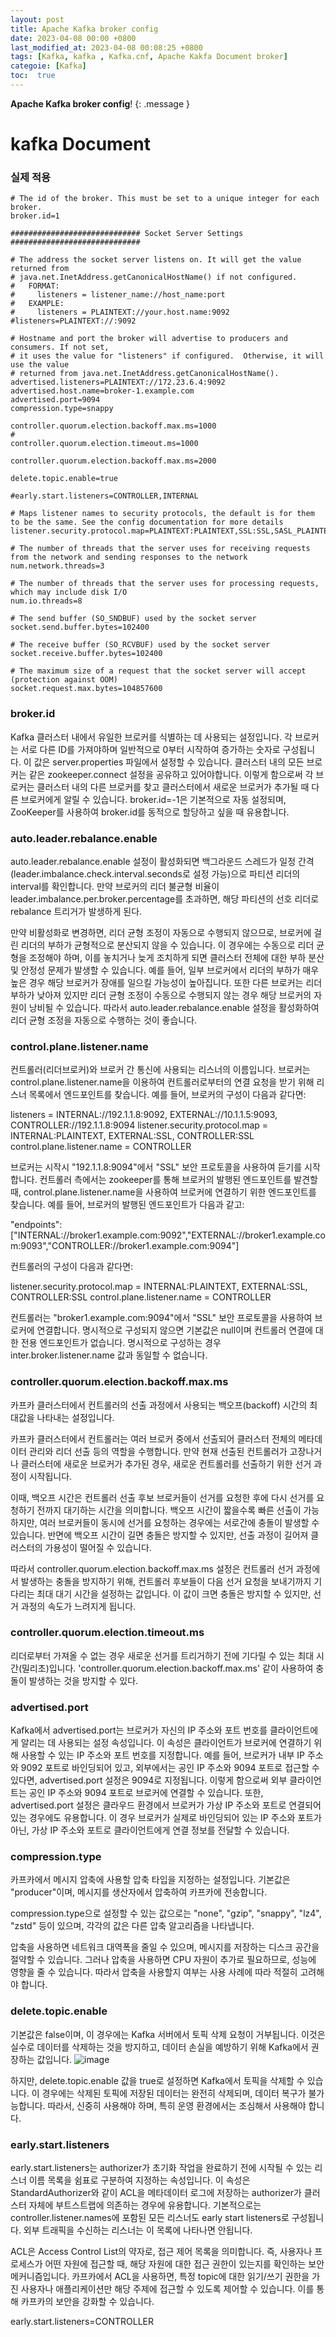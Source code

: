 ```yaml
---
layout: post
title: Apache Kafka broker config
date: 2023-04-08 00:00 +0800
last_modified_at: 2023-04-08 00:08:25 +0800
tags: [Kafka, kafka , Kafka.cnf, Apache Kakfa Document broker]
categoie: [Kafka]
toc:  true
---
```

**Apache Kafka broker config**!
{: .message }

# kafka Document 

### 실제 적용
```
# The id of the broker. This must be set to a unique integer for each broker.
broker.id=1

############################# Socket Server Settings #############################

# The address the socket server listens on. It will get the value returned from
# java.net.InetAddress.getCanonicalHostName() if not configured.
#   FORMAT:
#     listeners = listener_name://host_name:port
#   EXAMPLE:
#     listeners = PLAINTEXT://your.host.name:9092
#listeners=PLAINTEXT://:9092

# Hostname and port the broker will advertise to producers and consumers. If not set,
# it uses the value for "listeners" if configured.  Otherwise, it will use the value
# returned from java.net.InetAddress.getCanonicalHostName().
advertised.listeners=PLAINTEXT://172.23.6.4:9092
advertised.host.name=broker-1.example.com
advertised.port=9094
compression.type=snappy

controller.quorum.election.backoff.max.ms=1000
# 
controller.quorum.election.timeout.ms=1000

controller.quorum.election.backoff.max.ms=2000

delete.topic.enable=true

#early.start.listeners=CONTROLLER,INTERNAL

# Maps listener names to security protocols, the default is for them to be the same. See the config documentation for more details
listener.security.protocol.map=PLAINTEXT:PLAINTEXT,SSL:SSL,SASL_PLAINTEXT:SASL_PLAINTEXT,SASL_SSL:SASL_SSL

# The number of threads that the server uses for receiving requests from the network and sending responses to the network
num.network.threads=3

# The number of threads that the server uses for processing requests, which may include disk I/O
num.io.threads=8

# The send buffer (SO_SNDBUF) used by the socket server
socket.send.buffer.bytes=102400

# The receive buffer (SO_RCVBUF) used by the socket server
socket.receive.buffer.bytes=102400

# The maximum size of a request that the socket server will accept (protection against OOM)
socket.request.max.bytes=104857600

```

### broker.id

Kafka 클러스터 내에서 유일한 브로커를 식별하는 데 사용되는 설정입니다. 각 브로커는 서로 다른 ID를 가져야하며 일반적으로 0부터 시작하여 증가하는 숫자로 구성됩니다. 이 값은 server.properties 파일에서 설정할 수 있습니다. 클러스터 내의 모든 브로커는 같은 zookeeper.connect 설정을 공유하고 있어야합니다. 이렇게 함으로써 각 브로커는 클러스터 내의 다른 브로커를 찾고 클러스터에서 새로운 브로커가 추가될 때 다른 브로커에게 알릴 수 있습니다.
broker.id=-1은 기본적으로 자동 설정되며, ZooKeeper를 사용하여 broker.id를 동적으로 할당하고 싶을 때 유용합니다.

### auto.leader.rebalance.enable

auto.leader.rebalance.enable 설정이 활성화되면 백그라운드 스레드가 일정 간격(leader.imbalance.check.interval.seconds로 설정 가능)으로 파티션 리더의 interval를 확인합니다. 만약 브로커의 리더 불균형 비율이 leader.imbalance.per.broker.percentage를 초과하면, 해당 파티션의 선호 리더로 rebalance 트리거가 발생하게 된다.

만약 비활성화로 변경하면, 리더 균형 조정이 자동으로 수행되지 않으므로, 브로커에 걸린 리더의 부하가 균형적으로 분산되지 않을 수 있습니다. 이 경우에는 수동으로 리더 균형을 조정해야 하며, 이를 놓치거나 늦게 조치하게 되면 클러스터 전체에 대한 부하 분산 및 안정성 문제가 발생할 수 있습니다. 예를 들어, 일부 브로커에서 리더의 부하가 매우 높은 경우 해당 브로커가 장애를 일으킬 가능성이 높아집니다. 또한 다른 브로커는 리더 부하가 낮아져 있지만 리더 균형 조정이 수동으로 수행되지 않는 경우 해당 브로커의 자원이 낭비될 수 있습니다. 따라서 auto.leader.rebalance.enable 설정을 활성화하여 리더 균형 조정을 자동으로 수행하는 것이 좋습니다.


### control.plane.listener.name 

컨트롤러(리더브로커)와 브로커 간 통신에 사용되는 리스너의 이름입니다. 브로커는 control.plane.listener.name을 이용하여 컨트롤러로부터의 연결 요청을 받기 위해 리스너 목록에서 엔드포인트를 찾습니다. 예를 들어, 브로커의 구성이 다음과 같다면:

listeners = INTERNAL://192.1.1.8:9092, EXTERNAL://10.1.1.5:9093, CONTROLLER://192.1.1.8:9094
listener.security.protocol.map = INTERNAL:PLAINTEXT, EXTERNAL:SSL, CONTROLLER:SSL
control.plane.listener.name = CONTROLLER

브로커는 시작시 "192.1.1.8:9094"에서 "SSL" 보안 프로토콜을 사용하여 듣기를 시작합니다. 컨트롤러 측에서는 zookeeper를 통해 브로커의 발행된 엔드포인트를 발견할 때, control.plane.listener.name을 사용하여 브로커에 연결하기 위한 엔드포인트를 찾습니다. 예를 들어, 브로커의 발행된 엔드포인트가 다음과 같고:

"endpoints": ["INTERNAL://broker1.example.com:9092","EXTERNAL://broker1.example.com:9093","CONTROLLER://broker1.example.com:9094"]

컨트롤러의 구성이 다음과 같다면:

listener.security.protocol.map = INTERNAL:PLAINTEXT, EXTERNAL:SSL, CONTROLLER:SSL
control.plane.listener.name = CONTROLLER

컨트롤러는 "broker1.example.com:9094"에서 "SSL" 보안 프로토콜을 사용하여 브로커에 연결합니다. 명시적으로 구성되지 않으면 기본값은 null이며 컨트롤러 연결에 대한 전용 엔드포인트가 없습니다. 명시적으로 구성하는 경우 inter.broker.listener.name 값과 동일할 수 없습니다.

### controller.quorum.election.backoff.max.ms

카프카 클러스터에서 컨트롤러의 선출 과정에서 사용되는 백오프(backoff) 시간의 최대값을 나타내는 설정입니다.

카프카 클러스터에서 컨트롤러는 여러 브로커 중에서 선출되어 클러스터 전체의 메타데이터 관리와 리더 선출 등의 역할을 수행합니다. 만약 현재 선출된 컨트롤러가 고장나거나 클러스터에 새로운 브로커가 추가된 경우, 새로운 컨트롤러를 선출하기 위한 선거 과정이 시작됩니다.

이때, 백오프 시간은 컨트롤러 선출 후보 브로커들이 선거를 요청한 후에 다시 선거를 요청하기 전까지 대기하는 시간을 의미합니다. 백오프 시간이 짧을수록 빠른 선출이 가능하지만, 여러 브로커들이 동시에 선거를 요청하는 경우에는 서로간에 충돌이 발생할 수 있습니다. 반면에 백오프 시간이 길면 충돌은 방지할 수 있지만, 선출 과정이 길어져 클러스터의 가용성이 떨어질 수 있습니다.

따라서 controller.quorum.election.backoff.max.ms 설정은 컨트롤러 선거 과정에서 발생하는 충돌을 방지하기 위해, 컨트롤러 후보들이 다음 선거 요청을 보내기까지 기다리는 최대 대기 시간을 설정하는 값입니다. 이 값이 크면 충돌은 방지할 수 있지만, 선거 과정의 속도가 느려지게 됩니다.

### controller.quorum.election.timeout.ms

리더로부터 가져올 수 없는 경우 새로운 선거를 트리거하기 전에 기다릴 수 있는 최대 시간(밀리초)입니다.
'controller.quorum.election.backoff.max.ms' 같이 사용하여 충돌이 발생하는 것을 방지할 수 있다. 

### advertised.port

Kafka에서 advertised.port는 브로커가 자신의 IP 주소와 포트 번호를 클라이언트에게 알리는 데 사용되는 설정 속성입니다. 이 속성은 클라이언트가 브로커에 연결하기 위해 사용할 수 있는 IP 주소와 포트 번호를 지정합니다. 예를 들어, 브로커가 내부 IP 주소와 9092 포트로 바인딩되어 있고, 외부에서는 공인 IP 주소와 9094 포트로 접근할 수 있다면, advertised.port 설정은 9094로 지정됩니다. 이렇게 함으로써 외부 클라이언트는 공인 IP 주소와 9094 포트로 브로커에 연결할 수 있습니다. 또한, advertised.port 설정은 클라우드 환경에서 브로커가 가상 IP 주소와 포트로 연결되어 있는 경우에도 유용합니다. 이 경우 브로커가 실제로 바인딩되어 있는 IP 주소와 포트가 아닌, 가상 IP 주소와 포트로 클라이언트에게 연결 정보를 전달할 수 있습니다.

### compression.type

카프카에서 메시지 압축에 사용할 압축 타입을 지정하는 설정입니다. 기본값은 "producer"이며, 메시지를 생산자에서 압축하여 카프카에 전송합니다.

compression.type으로 설정할 수 있는 값으로는 "none", "gzip", "snappy", "lz4", "zstd" 등이 있으며, 각각의 값은 다른 압축 알고리즘을 나타냅니다.

압축을 사용하면 네트워크 대역폭을 줄일 수 있으며, 메시지를 저장하는 디스크 공간을 절약할 수 있습니다. 그러나 압축을 사용하면 CPU 자원이 추가로 필요하므로, 성능에 영향을 줄 수 있습니다. 따라서 압축을 사용할지 여부는 사용 사례에 따라 적절히 고려해야 합니다.


### delete.topic.enable

기본값은 false이며, 이 경우에는 Kafka 서버에서 토픽 삭제 요청이 거부됩니다. 이것은 실수로 데이터를 삭제하는 것을 방지하고, 데이터 손실을 예방하기 위해 Kafka에서 권장하는 값입니다.
![image](https://user-images.githubusercontent.com/57931679/230720262-2bc3e3e8-e67e-490d-8fc1-75a7a725dfdb.png)

하지만, delete.topic.enable 값을 true로 설정하면 Kafka에서 토픽을 삭제할 수 있습니다. 이 경우에는 삭제된 토픽에 저장된 데이터는 완전히 삭제되며, 데이터 복구가 불가능합니다. 따라서, 신중히 사용해야 하며, 특히 운영 환경에서는 조심해서 사용해야 합니다.


### early.start.listeners

early.start.listeners는 authorizer가 초기화 작업을 완료하기 전에 시작될 수 있는 리스너 이름 목록을 쉼표로 구분하여 지정하는 속성입니다. 이 속성은 StandardAuthorizer와 같이 ACL을 메타데이터 로그에 저장하는 authorizer가 클러스터 자체에 부트스트랩에 의존하는 경우에 유용합니다. 기본적으로는 controller.listener.names에 포함된 모든 리스너도 early start listeners로 구성됩니다. 외부 트래픽을 수신하는 리스너는 이 목록에 나타나면 안됩니다.

ACL은 Access Control List의 약자로, 접근 제어 목록을 의미합니다. 즉, 사용자나 프로세스가 어떤 자원에 접근할 때, 해당 자원에 대한 접근 권한이 있는지를 확인하는 보안 메커니즘입니다. 카프카에서 ACL을 사용하면, 특정 topic에 대한 읽기/쓰기 권한을 가진 사용자나 애플리케이션만 해당 주제에 접근할 수 있도록 제어할 수 있습니다. 이를 통해 카프카의 보안을 강화할 수 있습니다.

early.start.listeners=CONTROLLER